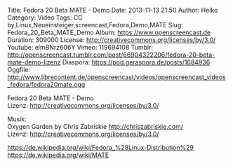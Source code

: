 Title: Fedora 20 Beta MATE - Demo
Date: 2013-11-13 21:50
Author: Heiko
Category: Video
Tags: CC by,Linux,Neueinsteiger,screencast,Fedora,Demo,MATE
Slug: Fedora_20_Beta_MATE_Demo
Album: https://www.openscreencast.de
Duration: 309000
License: http://creativecommons.org/licenses/by/3.0/
Youtube: elmBNrz606Y
Vimeo: 119694108
Tumblr: http://openscreencast.tumblr.com/post/66904322206/fedora-20-beta-mate-demo-lizenz
Diaspora: https://pod.geraspora.de/posts/1684936
Oggfile: http://www.librecontent.de/openscreencast/videos/openscreencast_videos_fedora/fedora20mate.ogg

Fedora 20 Beta MATE - Demo  
Lizenz: <http://creativecommons.org/licenses/by/3.0/>  
  
Musik:  
Oxygen Garden by Chris Zabriskie <http://chriszabriskie.com/>  
Lizenz: <http://creativecommons.org/licenses/by/3.0/>  
  
<https://de.wikipedia.org/wiki/Fedora_%28Linux-Distribution%29>  
<https://de.wikipedia.org/wiki/MATE>

